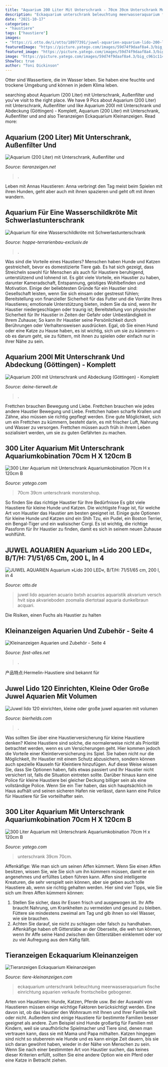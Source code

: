 ```yaml
---
title: "Aquarium 200 Liter Mit Unterschrank - 70cm 39cm Unterschrank Monstershop"
description: "Eckaquarium unterschrank beleuchtung meerwasseraquarium fische einrichtung aquarien verkaufe frontscheibe gebogener"
date: "2021-10-17"
categories:
- "haustiere"
tags: ["haustiere"]
images:
- "https://i.otto.de/i/otto/18977391/juwel-aquarien-aquarium-lido-200-led-b-t-h-71-51-65-cm-200-l-in-4-farben-schwarz.jpg?$formatz$"
featuredImage: "https://picture.yatego.com/images/59d74f9daaf8a4.3/big_c961c114ab2eafc6642228334e76d61c-kqh/300-liter-aquarium-mit-unterschrank-aquariumkobination-70cm-h-x-120cm-b-x-39cm-t.jpg"
featured_image: "https://picture.yatego.com/images/59d74f9daaf8a4.3/big_c961c114ab2eafc6642228334e76d61c-kqh/300-liter-aquarium-mit-unterschrank-aquariumkobination-70cm-h-x-120cm-b-x-39cm-t.jpg"
image: "https://picture.yatego.com/images/59d74f9daaf8a4.3/big_c961c114ab2eafc6642228334e76d61c-kqh/300-liter-aquarium-mit-unterschrank-aquariumkobination-70cm-h-x-120cm-b-x-39cm-t.jpg"
ShowToc: true
author: "Toni Dickinson"
---
```



Otter sind Wassertiere, die im Wasser leben. Sie haben eine feuchte und trockene Umgebung und können in jedem Klima leben.

	

		
searching about Aquarium (200 Liter) mit Unterschrank, Außenfilter und you've visit to the right place. We have 9 Pics about Aquarium (200 Liter) mit Unterschrank, Außenfilter und like Aquarium 200l mit Unterschrank und Abdeckung (Göttingen) - Komplett, Aquarium (200 Liter) mit Unterschrank, Außenfilter und and also Tieranzeigen Eckaquarium Kleinanzeigen. Read more:
		
    
## Aquarium (200 Liter) Mit Unterschrank, Außenfilter Und

<img loading=lazy src="https://www.tieranzeigen.net/export/GG8Li1bpePE4.jpg" onerror="this.onerror=null;this.src='https://tse2.mm.bing.net/th?id=OIP.KAPah7nbPtk2f02yvW-gaQHaJ4&amp;pid=15.1';" alt="Aquarium (200 Liter) mit Unterschrank, Außenfilter und">

_Source: tieranzeigen.net_

>. 

	

Leben mit Annas Haustieren: Anna verbringt den Tag meist beim Spielen mit ihren Hunden, geht aber auch mit ihnen spazieren und geht oft mit ihnen wandern.

    
## Aquarium Für Eine Wasserschildkröte Mit Schwerlastunterschrank

<img loading=lazy src="https://hoppe-terrarienbau-exclusiv.de/wp-content/uploads/2020/12/Aquarium-in-der-Ecke.jpg" onerror="this.onerror=null;this.src='https://tse3.mm.bing.net/th?id=OIP.TBftrTaG8pR2I_4i9zo9fwHaLH&amp;pid=15.1';" alt="Aquarium für eine Wasserschildkröte mit Schwerlastunterschrank">

_Source: hoppe-terrarienbau-exclusiv.de_

>. 

	

Was sind die Vorteile eines Haustiers?
Menschen haben Hunde und Katzen gestreichelt, bevor es domestizierte Tiere gab. Es hat sich gezeigt, dass Streicheln sowohl für Menschen als auch für Haustiere beruhigend, unterstützend und lohnend ist. Es gibt viele Vorteile, ein Haustier zu haben, darunter Kameradschaft, Entspannung, geistiges Wohlbefinden und Motivation. Einige der beliebtesten Gründe für ein Haustier sind: Gesellschaft leisten, wenn Sie sich einsam oder gestresst fühlen; Bereitstellung von finanzieller Sicherheit für das Futter und die Vorräte Ihres Haustieres; emotionale Unterstützung bieten, indem Sie da sind, wenn Ihr Haustier niedergeschlagen oder traurig ist; Bereitstellung von physischer Sicherheit für Ihr Haustier in Zeiten der Gefahr oder Unbeständigkeit in Ihrem Zuhause; So kann Ihr Haustier seine Persönlichkeit durch Berührungen oder Verhaltensweisen ausdrücken. Egal, ob Sie einen Hund oder eine Katze zu Hause haben, es ist wichtig, sich um sie zu kümmern – ob es darum geht, sie zu füttern, mit ihnen zu spielen oder einfach nur in ihrer Nähe zu sein.

    
## Aquarium 200l Mit Unterschrank Und Abdeckung (Göttingen) - Komplett

<img loading=lazy src="https://www.deine-tierwelt.de/fotos/117639359_xl.jpg" onerror="this.onerror=null;this.src='https://tse2.mm.bing.net/th?id=OIP.V_9ljdyBqycxtuuOwE7F9wHaLj&amp;pid=15.1';" alt="Aquarium 200l mit Unterschrank und Abdeckung (Göttingen) - Komplett">

_Source: deine-tierwelt.de_

>. 

	

Frettchen brauchen Bewegung und Liebe.
Frettchen brauchen wie jedes andere Haustier Bewegung und Liebe. Frettchen haben scharfe Krallen und Zähne, also müssen sie richtig gepflegt werden. Eine gute Möglichkeit, sich um ein Frettchen zu kümmern, besteht darin, es mit frischer Luft, Nahrung und Wasser zu versorgen. Frettchen müssen auch früh in ihrem Leben sozialisiert werden, um sie zu guten Gefährten zu machen.

    
## 300 Liter Aquarium Mit Unterschrank Aquariumkobination 70cm H X 120cm B

<img loading=lazy src="https://picture.yatego.com/images/59d74f9daaf8a4.3/big_c961c114ab2eafc6642228334e76d61c-kqh/300-liter-aquarium-mit-unterschrank-aquariumkobination-70cm-h-x-120cm-b-x-39cm-t.jpg" onerror="this.onerror=null;this.src='https://tse1.mm.bing.net/th?id=OIP.ZmoIofpj7w0DUFNbj0OAmwHaHa&amp;pid=15.1';" alt="300 Liter Aquarium mit Unterschrank Aquariumkobination 70cm H x 120cm B">

_Source: yatego.com_

>70cm 39cm unterschrank monstershop. 

	

So finden Sie das richtige Haustier für Ihre Bedürfnisse
Es gibt viele Haustiere für kleine Hunde und Katzen. Die wichtigste Frage ist, für welche Art von Haustier das Haustier am besten geeignet ist. Einige gute Optionen für kleine Hunde und Katzen sind ein Shih Tzu, ein Pudel, ein Boston Terrier, ein Bengal-Tiger und ein walisischer Corgi. Es ist wichtig, die richtige Passform für Ihr Haustier zu finden, damit es sich in seinem neuen Zuhause wohlfühlt.

    
## JUWEL AQUARIEN Aquarium »Lido 200 LED«, B/T/H: 71/51/65 Cm, 200 L, In 4

<img loading=lazy src="https://i.otto.de/i/otto/18977391/juwel-aquarien-aquarium-lido-200-led-b-t-h-71-51-65-cm-200-l-in-4-farben-schwarz.jpg?$formatz$" onerror="this.onerror=null;this.src='https://tse4.mm.bing.net/th?id=OIP.cEZ89IkaQo4bl1Xvh_R7YAHaGf&amp;pid=15.1';" alt="JUWEL AQUARIEN Aquarium »Lido 200 LED«, B/T/H: 71/51/65 cm, 200 l, in 4">

_Source: otto.de_

>juwel lido aquarien acuario bxtxh acuarios aquaristik akvarium versch hvit sipa akvarieboden zoomalia diertotaal aquaria dunkelbraun acquari. 

	

Die Risiken, einen Fuchs als Haustier zu halten

    
## Kleinanzeigen Aquarien Und Zubehör - Seite 4

<img loading=lazy src="http://www.fast-alles.net/pictures/241562.jpg" onerror="this.onerror=null;this.src='https://tse1.mm.bing.net/th?id=OIP.gbrRSuw_2Ra3KibtH-fL6AHaJ4&amp;pid=15.1';" alt="Kleinanzeigen Aquarien und Zubehör - Seite 4">

_Source: fast-alles.net_

>. 

	

产品特点:Hermelin-Haustiere sind bekannt für

    
## Juwel Lido 120 Einrichten, Kleine Oder Große Juwel Aquarien Mit Volumen

<img loading=lazy src="https://bierhelds.com/dawykp/mOR2tWPpdHEYQGHizm30YQHaNK.jpg" onerror="this.onerror=null;this.src='https://tse1.mm.bing.net/th?id=OIP.ek4B-YFDNDR2VAaC3UI0TgAAAA&amp;pid=15.1';" alt="Juwel lido 120 einrichten, kleine oder große juwel aquarien mit volumen">

_Source: bierhelds.com_

>. 

	

Was sollten Sie über eine Haustierversicherung für kleine Haustiere denken?
Kleine Haustiere sind solche, die normalerweise nicht als Priorität betrachtet werden, wenn es um Versicherungen geht. Hier kommen jedoch die Vorteile einer Kleintierversicherung ins Spiel. Sie haben nicht nur die Möglichkeit, Ihr Haustier mit einem Schutz abzusichern, sondern können auch spezielle Klauseln für Kleintiere hinzufügen. Auf diese Weise wissen Sie, dass Sie Optionen haben, falls etwas passiert und Ihr Haustier nicht versichert ist, falls die Situation eintreten sollte. Darüber hinaus kann eine Police für kleine Haustiere bei gleicher Deckung billiger sein als eine vollständige Police. Wenn Sie ein Tier haben, das sich hauptsächlich im Haus aufhält und seinen sicheren Hafen nie verlässt, dann kann eine Police für Haustiere für Sie vorteilhafter sein.

    
## 300 Liter Aquarium Mit Unterschrank Aquariumkobination 70cm H X 120cm B

<img loading=lazy src="https://picture.yatego.com/images/59d74f9daaf8a4.3/big_ad3f377a5bcea34962be7553cb6fa8b7-kqh/300-liter-aquarium-mit-unterschrank-aquariumkobination-70cm-h-x-120cm-b-x-39cm-t.jpg" onerror="this.onerror=null;this.src='https://tse1.mm.bing.net/th?id=OIP.wJXJnGSAz6JNjn7ylxMKwwHaHa&amp;pid=15.1';" alt="300 Liter Aquarium mit Unterschrank Aquariumkobination 70cm H x 120cm B">

_Source: yatego.com_

>unterschrank 39cm 70cm. 

	

Affenkäfige: Wie man sich um seinen Affen kümmert.
Wenn Sie einen Affen besitzen, wissen Sie, wie Sie sich um ihn kümmern müssen, damit er ein angenehmes und erfülltes Leben führen kann. Affen sind intelligente Kreaturen, die sehr verspielt sein können, aber sie geben auch tolle Haustiere ab, wenn sie richtig gehalten werden. Hier sind vier Tipps, wie Sie sich um Ihren Affen kümmern können:
1. Stellen Sie sicher, dass ihr Essen frisch und ausgewogen ist. Ihr Affe braucht Nahrung, um Krankheiten zu vermeiden und gesund zu bleiben. Füttere sie mindestens zweimal am Tag und gib ihnen so viel Wasser, wie sie brauchen.
2. Achten Sie darauf, sie nicht zu schlagen oder falsch zu handhaben. Affenkäfige haben oft Gitterstäbe an der Oberseite, die weh tun können, wenn Ihr Affe seine Hand zwischen den Gitterstäben einklemmt oder vor zu viel Aufregung aus dem Käfig fällt.

    
## Tieranzeigen Eckaquarium Kleinanzeigen

<img loading=lazy src="https://www.tiere-kleinanzeigen.com/export/be51cc5cc68dbf6df3a6bd3b9d00f.jpg" onerror="this.onerror=null;this.src='https://tse1.mm.bing.net/th?id=OIP.dOAgi7RAO0EryuKAMpedsgHaFj&amp;pid=15.1';" alt="Tieranzeigen Eckaquarium Kleinanzeigen">

_Source: tiere-kleinanzeigen.com_

>eckaquarium unterschrank beleuchtung meerwasseraquarium fische einrichtung aquarien verkaufe frontscheibe gebogener. 

	

Arten von Haustieren: Hunde, Katzen, Pferde usw.
Bei der Auswahl von Haustieren müssen einige wichtige Faktoren berücksichtigt werden. Eine davon ist, ob das Haustier den Wohnraum mit Ihnen und Ihrer Familie teilt oder nicht. Außerdem sind einige Haustiere für bestimmte Familien besser geeignet als andere. Zum Beispiel sind Hunde großartig für Familien mit Kindern, weil sie unaufhörliche Spielmacher und Tiere sind, denen man vertrauen kann, dass sie mit Mama und Papa mithalten. Katzen hingegen sind nicht so stubenrein wie Hunde und es kann einige Zeit dauern, bis sie sich daran gewöhnt haben, wieder in der Nähe von Menschen zu sein. Wenn Sie nach einer bestimmten Art von Haustier suchen, das keines dieser Kriterien erfüllt, sollten Sie eine andere Option wie ein Pferd oder eine Katze in Betracht ziehen.

